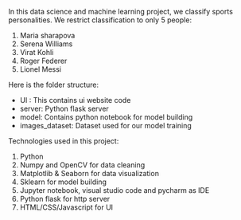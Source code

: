 In this data science and machine learning project, we classify sports personalities. We restrict classification to only 5 people:
1. Maria sharapova
2. Serena Williams
3. Virat Kohli
4. Roger Federer
5. Lionel Messi


Here is the folder structure:
- UI : This contains ui website code
- server: Python flask server
- model: Contains python notebook for model building
- images_dataset: Dataset used for our model training

Technologies used in this project:
1. Python
2. Numpy and OpenCV for data cleaning
3. Matplotlib & Seaborn for data visualization
4. Sklearn for model building
5. Jupyter notebook, visual studio code and pycharm as IDE
6. Python flask for http server
7. HTML/CSS/Javascript for UI

